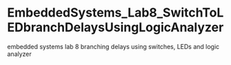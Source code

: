 EmbeddedSystems_Lab8_SwitchToLEDbranchDelaysUsingLogicAnalyzer
==============================================================

embedded systems lab 8 branching delays using switches, LEDs and logic analyzer
